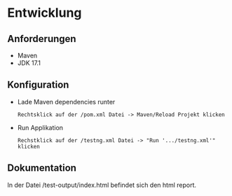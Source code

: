 # Entwicklung

## Anforderungen

- Maven
- JDK 17.1

## Konfiguration
- Lade Maven dependencies runter
  ```
  Rechtsklick auf der /pom.xml Datei -> Maven/Reload Projekt klicken
  ```
- Run Applikation
  ```
  Rechstklick auf der /testng.xml Datei -> "Run '.../testng.xml'" klicken
  ```
## Dokumentation
In der Datei /test-output/index.html befindet sich den html report.